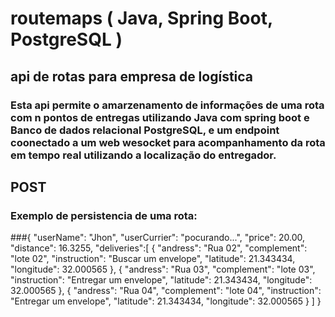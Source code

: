 # routemaps ( Java, Spring Boot, PostgreSQL )
## api de rotas para empresa de logística
### Esta api permite o amarzenamento de informações de uma rota com n pontos de entregas utilizando Java com spring boot e Banco de dados relacional PostgreSQL, e um endpoint coonectado a um web wesocket para acompanhamento da rota em tempo real utilizando a localização do entregador.

## POST 
### Exemplo de persistencia de uma rota:

###{
    "userName": "Jhon",
    "userCurrier": "pocurando...",
    "price": 20.00,
    "distance": 16.3255,
    "deliveries":[
        {
            "andress": "Rua 02",
            "complement": "lote 02",
            "instruction": "Buscar um envelope",
            "latitude": 21.343434,
            "longitude": 32.000565
        },
        {
            "andress": "Rua 03",
            "complement": "lote 03",
            "instruction": "Entregar um envelope",
            "latitude": 21.343434,
            "longitude": 32.000565
        },
         {
            "andress": "Rua 04",
            "complement": "lote 04",
            "instruction": "Entregar um envelope",
            "latitude": 21.343434,
            "longitude": 32.000565
        }
    ]
}

